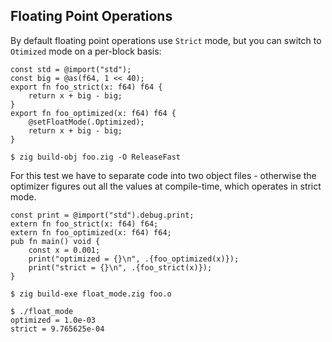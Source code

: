 Floating Point Operations
-----
By default floating point operations use `Strict` mode, but you can switch to `Otimized` mode on a per-block basis:
```
const std = @import("std");
const big = @as(f64, 1 << 40);
export fn foo_strict(x: f64) f64 {
    return x + big - big;
}
export fn foo_optimized(x: f64) f64 {
    @setFloatMode(.Optimized);
    return x + big - big;
}
```

```
$ zig build-obj foo.zig -O ReleaseFast
```

For this test we have to separate code into two object files - otherwise the optimizer figures out all the values at compile-time, which operates in strict mode.

```
const print = @import("std").debug.print;
extern fn foo_strict(x: f64) f64;
extern fn foo_optimized(x: f64) f64;
pub fn main() void {
    const x = 0.001;
    print("optimized = {}\n", .{foo_optimized(x)});
    print("strict = {}\n", .{foo_strict(x)});
}
```

```
$ zig build-exe float_mode.zig foo.o

$ ./float_mode
optimized = 1.0e-03
strict = 9.765625e-04
```


